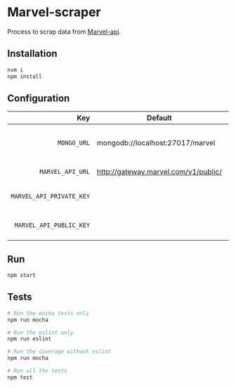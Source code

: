 # Marvel-scraper

Process to scrap data from [Marvel-api](https://developer.marvel.com/).

## Installation

```bash
nvm i
npm install
```

## Configuration

Key | Default | Unit | Comment |
---: | --- | --- | --- |
`MONGO_URL` | mongodb://localhost:27017/marvel | `string` | marvel MongoDB Connection string
`MARVEL_API_URL` | http://gateway.marvel.com/v1/public/ | `string`| Url of the marvel api
`MARVEL_API_PRIVATE_KEY` | | `string` | the private key on marvel api
`MARVEL_API_PUBLIC_KEY` | | `string` | the public key on marvel api

## Run
```bash
npm start
```

## Tests

```bash
# Run the mocha tests only
npm run mocha

# Run the eslint only
npm run eslint

# Run the coverage without eslint
npm run mocha

# Run all the tests
npm test
```
